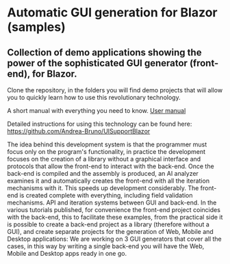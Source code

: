 # Automatic GUI generation for Blazor (samples)

## Collection of demo applications showing the power of the sophisticated GUI generator (front-end), for Blazor.

Clone the repository, in the folders you will find demo projects that will allow you to quickly learn how to use this revolutionary technology.

A short manual with everything you need to know.
[User manual](MANUAL.md)

Detailed instructions for using this technology can be found here:
https://github.com/Andrea-Bruno/UISupportBlazor

The idea behind this development system is that the programmer must focus only on the program's functionality, in practice the development focuses on the creation of a library without a graphical interface and protocols that allow the front-end to interact with the back-end. Once the back-end is compiled and the assembly is produced, an AI analyzer examines it and automatically creates the front-end with all the iteration mechanisms with it. This speeds up development considerably. The front-end is created complete with everything, including field validation mechanisms. API and iteration systems between GUI and back-end.
In the various tutorials published, for convenience the front-end project coincides with the back-end, this to facilitate these examples, from the practical side it is possible to create a back-end project as a library (therefore without a GUI), and create separate projects for the generation of Web, Mobile and Desktop applications: We are working on 3 GUI generators that cover all the cases, in this way by writing a single back-end you will have the Web, Mobile and Desktop apps ready in one go.